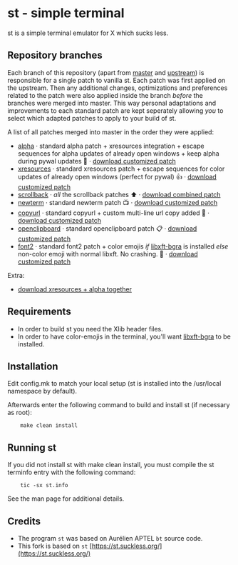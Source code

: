 # st - simple terminal
st is a simple terminal emulator for X which sucks less.

## Repository branches
Each branch of this repository (apart from
[master](https://github.com/flaport/st/tree/master) and
[upstream](https://github.com/flaport/st/tree/upstream)) is
responsible for a single patch to vanilla st.  Each patch was first
applied on the upstream. Then any additional changes, optimizations
and preferences related to the patch were also applied inside the
branch *before* the branches were merged into master. This way
personal adaptations and improvements to each standard patch are kept
seperately allowing *you* to select which adapted patches to apply to
your build of st.

A list of all patches merged into master in the order they were applied:
* [alpha](https://github.com/flaport/st/tree/alpha) ‧ standard alpha patch + xresources integration + escape sequences for alpha updates of already open windows + keep alpha during pywal updates 💪 ‧ [download customized patch](https://github.com/flaport/st/compare/3848301..alpha.diff)
* [xresources](https://github.com/flaport/st/tree/xresources) ‧ standard xresources patch + escape sequences for color updates of already open windows (perfect for pywal) 👍 ‧ [download customized patch](https://github.com/flaport/st/compare/3848301..xresources.diff)
* [scrollback](https://github.com/flaport/st/tree/scrollback) ‧ *all* the scrollback patches ⬆ ‧ [download combined patch](https://github.com/flaport/st/compare/3848301...scrollback.diff)
* [newterm](https://github.com/flaport/st/tree/newterm) ‧ standard newterm patch 📺 ‧ [download customized patch](https://github.com/flaport/st/compare/3848301...newterm.diff)
* [copyurl](https://github.com/flaport/st/tree/copyurl) ‧ standard copyurl + custom multi-line url copy added 🤗 ‧ [download customized patch](https://github.com/flaport/st/compare/3848301...copyurl.diff)
* [openclipboard](https://github.com/flaport/st/tree/openclipboard) ‧ standard openclipboard patch 📋 ‧ [download customized patch](https://github.com/flaport/st/compare/3848301...openclipboard.diff)
* [font2](https://github.com/flaport/st/tree/font2) ‧ standard font2 patch + color emojis *if* [libxft-bgra](https://gitlab.freedesktop.org/xorg/lib/libxft/-/merge_requests/1) is installed *else* non-color emoji with normal libxft. No crashing. 🙌 ‧ [download customized patch](https://github.com/flaport/st/compare/3848301...font2.diff)


Extra:
* [download xresources + alpha together](https://github.com/flaport/st/compare/f6ad6ef..703e78f.diff)

## Requirements
* In order to build st you need the Xlib header files.
* In order to have color-emojis in the terminal, you'll want
[libxft-bgra](https://gitlab.freedesktop.org/xorg/lib/libxft/-/merge_requests/1)
to be installed.


## Installation
Edit config.mk to match your local setup (st is installed into
the /usr/local namespace by default).

Afterwards enter the following command to build and install st (if
necessary as root):

```
    make clean install
```


## Running st
If you did not install st with make clean install, you must compile
the st terminfo entry with the following command:

```
    tic -sx st.info
```

See the man page for additional details.

## Credits
* The program `st` was based on Aurélien APTEL `bt` source code.
* This fork is based on `st` [https://st.suckless.org/](https://st.suckless.org/)

